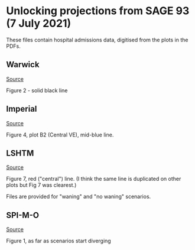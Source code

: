 # Unlocking projections from SAGE 93 (7 July 2021)

These files contain hospital admissions data, digitised from the plots in the PDFs.

## Warwick

[Source](https://assets.publishing.service.gov.uk/government/uploads/system/uploads/attachment_data/file/1001172/S1302_University_of_Warwick_Road_Map_Scenarios_and_Sensitivity_Step_4.2__6_July_2021__1_.pdf)

Figure 2 - solid black line

## Imperial

[Source](https://assets.publishing.service.gov.uk/government/uploads/system/uploads/attachment_data/file/1001177/S1303_Imperial_College_London_Evaluating_the_Roadmap_out_of_Lockdown_for_England_modelling_the_delayed_step_4.2_of_the_roadmap_in_the_context_of_the_Delta_variant__7_July_2021__1_.pdf)

Figure 4, plot B2 (Central VE), mid-blue line.

## LSHTM

[Source](https://assets.publishing.service.gov.uk/government/uploads/system/uploads/attachment_data/file/1001174/S1304_LSHTM_Updated_roadmap_assessment_prior_to_delayed_step_4.2__7_July_2021__1_.pdf)


Figure 7, red ("central") line. (I think the same line is duplicated on other plots but Fig 7 was clearest.)

Files are provided for "waning" and "no waning" scenarios.

## SPI-M-O

[Source](https://assets.publishing.service.gov.uk/government/uploads/system/uploads/attachment_data/file/1001169/S1301_SPI-M-O_Summary_Roadmap_second_Step_4.2__1_.pdf)

Figure 1, as far as scenarios start diverging
